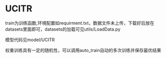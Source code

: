 # UCITR

train为训练函数,环境配置如requirment.txt，数据文件未上传，下载好后放在datasets里面即可，datasets的加载可见utils/LoadData.py

模型代码见model/UCITR

权重训练具有一定的随机性，可以调用auto_train自动的多次训练并保存最优结果
